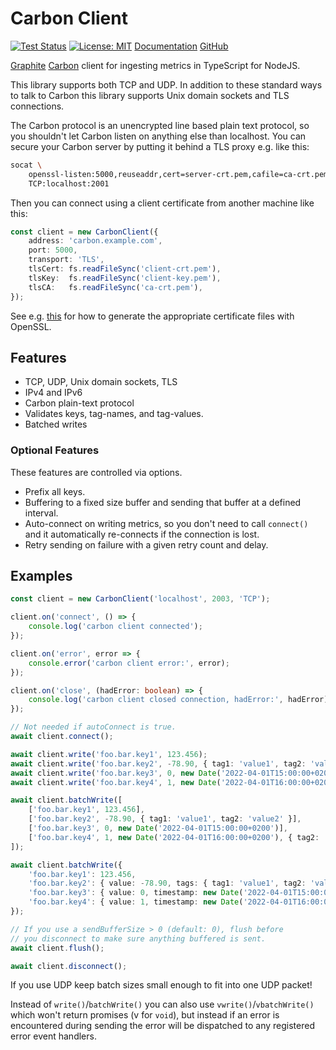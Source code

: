 Carbon Client
=============

[![Test Status](https://img.shields.io/github/actions/workflow/status/panzi/carbon-client/test.yml?branch=main)](https://github.com/panzi/carbon-client/actions/workflows/test.yml)
[![License: MIT](https://img.shields.io/github/license/panzi/carbon-client)](https://github.com/panzi/carbon-client/blob/main/LICENSE)
[Documentation](https://panzi.github.io/carbon-client)
[GitHub](https://github.com/panzi/carbon-client/)

[Graphite](https://graphiteapp.org/) [Carbon](https://github.com/graphite-project/carbon)
client for ingesting metrics in TypeScript for NodeJS.

This library supports both TCP and UDP. In addition to these standard ways to
talk to Carbon this library supports Unix domain sockets and TLS connections.

The Carbon protocol is an unencrypted line based plain text protocol, so you
shouldn't let Carbon listen on anything else than localhost. You can secure
your Carbon server by putting it behind a TLS proxy e.g. like this:

```bash
socat \
    openssl-listen:5000,reuseaddr,cert=server-crt.pem,cafile=ca-crt.pem,key=server-key.pem \
    TCP:localhost:2001
```

Then you can connect using a client certificate from another machine like this:

```TypeScript
const client = new CarbonClient({
    address: 'carbon.example.com',
    port: 5000,
    transport: 'TLS',
    tlsCert: fs.readFileSync('client-crt.pem'),
    tlsKey:  fs.readFileSync('client-key.pem'),
    tlsCA:   fs.readFileSync('ca-crt.pem'),
});
```

See e.g. [this](https://gist.github.com/pcan/e384fcad2a83e3ce20f9a4c33f4a13ae#file-readme-md)
for how to generate the appropriate certificate files with OpenSSL.

Features
--------

* TCP, UDP, Unix domain sockets, TLS
* IPv4 and IPv6
* Carbon plain-text protocol
* Validates keys, tag-names, and tag-values.
* Batched writes

### Optional Features

These features are controlled via options.

* Prefix all keys.
* Buffering to a fixed size buffer and sending that buffer at a defined interval.
* Auto-connect on writing metrics, so you don't need to call `connect()` and it
  automatically re-connects if the connection is lost.
* Retry sending on failure with a given retry count and delay.

Examples
--------

```TypeScript
const client = new CarbonClient('localhost', 2003, 'TCP');

client.on('connect', () => {
    console.log('carbon client connected');
});

client.on('error', error => {
    console.error('carbon client error:', error);
});

client.on('close', (hadError: boolean) => {
    console.log('carbon client closed connection, hadError:', hadError);
});

// Not needed if autoConnect is true.
await client.connect();

await client.write('foo.bar.key1', 123.456);
await client.write('foo.bar.key2', -78.90, { tag1: 'value1', tag2: 'value2' });
await client.write('foo.bar.key3', 0, new Date('2022-04-01T15:00:00+0200'));
await client.write('foo.bar.key4', 1, new Date('2022-04-01T16:00:00+0200'), { tag2: 'value2' });

await client.batchWrite([
    ['foo.bar.key1', 123.456],
    ['foo.bar.key2', -78.90, { tag1: 'value1', tag2: 'value2' }],
    ['foo.bar.key3', 0, new Date('2022-04-01T15:00:00+0200')],
    ['foo.bar.key4', 1, new Date('2022-04-01T16:00:00+0200'), { tag2: 'value2' }],
]);

await client.batchWrite({
    'foo.bar.key1': 123.456,
    'foo.bar.key2': { value: -78.90, tags: { tag1: 'value1', tag2: 'value2' } },
    'foo.bar.key3': { value: 0, timestamp: new Date('2022-04-01T15:00:00+0200') }],
    'foo.bar.key4': { value: 1, timestamp: new Date('2022-04-01T16:00:00+0200'), tags: { tag2: 'value2' } }],
});

// If you use a sendBufferSize > 0 (default: 0), flush before
// you disconnect to make sure anything buffered is sent.
await client.flush();

await client.disconnect();
```

If you use UDP keep batch sizes small enough to fit into one UDP packet!

Instead of `write()`/`batchWrite()` you can also use `vwrite()`/`vbatchWrite()`
which won't return promises (v for `void`), but instead if an error is
encountered during sending the error will be dispatched to any registered error
event handlers.

